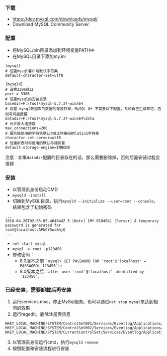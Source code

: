 
### 下载
- https://dev.mysql.com/downloads/mysql/
- Download MySQL Community Server

### 配置
- 将MySQL/bin目录添加到环境变量PATH中
- 在MySQL目录下添加my.ini
```
[mysql]
# 设置mysql客户端默认字符集
default-character-set=utf8
 
[mysqld]
# 设置3306端口
port = 3306
# 设置mysql的安装目录
basedir=F:\Tool\mysql-5.7.34-winx64
# 设置 mysql数据库的数据的存放目录，MySQL 8+ 不需要以下配置，系统自己生成即可，否则有可能报错
datadir=F:\Tool\mysql-5.7.34-winx64\data
# 允许最大连接数
max_connections=200
# 服务端使用的字符集默认为8比特编码的latin1字符集
character-set-server=utf8
# 创建新表时将使用的默认存储引擎
default-storage-engine=INNODB
```

注意：如果`datadir`配置的目录存在的话，那么需要删除掉，否则后面安装过程会报错

### 安装

- 以管理员身份启动CMD
- `mysqld -install`
- 切换到MySQL目录，执行`mysqld --initialize --user=root --console`，结果包含了初始密码
```
...
2018-04-20T02:35:05.464644Z 5 [Note] [MY-010454] [Server] A temporary password is generated for
root@localhost:APWCY5ws&hjQ
...
```
- `net start mysql`
- `mysql -u root -p123456`
- 修改密码：
    - 8.0版本之前：`mysql> SET PASSWORD FOR 'root'@'localhost' = PASSWORD('123456');`
    - 8.0版本之后：`alter user 'root'@'localhost' identified by '123456';`


### 已经安装，需要卸载后再安装
1. 运行services.msc，停止MySql服务。也可以通过`net stop mysql`来达到相同的效果
2. 运行regedit，删除注册表信息
```
HKEY_LOCAL_MACHINE/SYSTEM/ControlSet001/Services/Eventlog/Applications/MySQL
HKEY_LOCAL_MACHINE/SYSTEM/ControlSet002/Services/Eventlog/Applications/MySQL
HKEY_LOCAL_MACHINE/SYSTEM/CurrentControlSet/Services/Eventlog/Applications/MySQL
```
3. 以管理员身份运行cmd，执行`mysqld remove`
4. 按照配置和安装流程进行安装